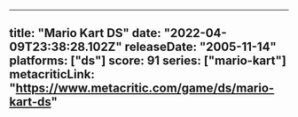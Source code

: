 
---
title: "Mario Kart DS"
date: "2022-04-09T23:38:28.102Z"
releaseDate: "2005-11-14"
platforms: ["ds"]
score: 91
series: ["mario-kart"]
metacriticLink: "https://www.metacritic.com/game/ds/mario-kart-ds"
---
